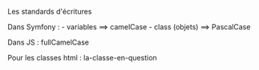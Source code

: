 Les standards d'écritures

Dans Symfony : 
    - variables ==> camelCase
    - class (objets) ==> PascalCase

Dans JS :
    fullCamelCase

Pour les classes html :
    la-classe-en-question